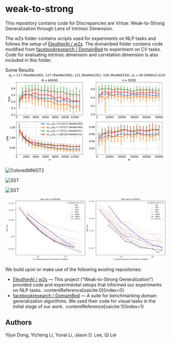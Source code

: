 # weak-to-strong

This repository contains code for Discrepancies are Virtue: Weak-to-Strong Generalization through Lens of Intrinsic Dimension. 

The w2s folder contains scripts used for experiments on NLP tasks and follows the setup of [EleutherAI / w2s](https://github.com/EleutherAI/w2s).
The domainbed folder contains code modified from [facebookresearch / DomainBed](https://github.com/facebookresearch/DomainBed) to experiment on CV tasks. Code for evaluating intrinsic dimension and correlation dimension is also included in this folder.

Some Results
![ColoredMNIST](fig/coloredmnist_lp/coloredmnist_dsw.png)

![ColoredMNIST2](fig/coloredmnist_lp/coloredmnist_var.png)

![SST](fig/sst2/sst2-dsw.png)

![SST](fig/sst2/sst2-var.png)


![Extrapolation](fig/extrapolation.png)


We build upon or make use of the following existing repositories:

- [EleutherAI / w2s](https://github.com/EleutherAI/w2s) — This project (“Weak-to-Strong Generalization”) provided code and experimental setups that informed our experiments on NLP tasks. :contentReference[oaicite:0]{index=0}  
- [facebookresearch / DomainBed](https://github.com/facebookresearch/DomainBed) — A suite for benchmarking domain generalization algorithms. We used their code for visual tasks in the initial stage of our work. :contentReference[oaicite:1]{index=1}

## Authors
Yijun Dong,
Yicheng Li,
Yunai Li,
Jason D. Lee,
Qi Lei
